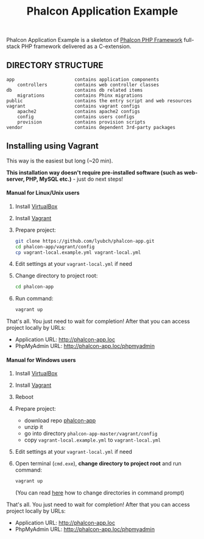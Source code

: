 <p align="center">
    <h1 align="center">Phalcon Application Example</h1>
    <br>
</p>

Phalcon Application Example is a skeleton of [Phalcon PHP Framework](https://phalconphp.com) full-stack PHP framework delivered as a C-extension.

DIRECTORY STRUCTURE
-------------------

```
app                      contains application components
    controllers          contains web controller classes
db                       contains db related items
    migrations           contains Phinx migrations
public                   contains the entry script and web resources
vagrant                  contains vagrant configs
    apache2              contains apache2 configs
    config               contains users configs
    provision            contains provision scripts
vendor                   contains dependent 3rd-party packages
```

## Installing using Vagrant

This way is the easiest but long (~20 min).

**This installation way doesn't require pre-installed software (such as web-server, PHP, MySQL etc.)** - just do next steps!

#### Manual for Linux/Unix users

1. Install [VirtualBox](https://www.virtualbox.org/wiki/Downloads)
2. Install [Vagrant](https://www.vagrantup.com/downloads.html)
3. Prepare project:
   
   ```bash
   git clone https://github.com/lyubch/phalcon-app.git
   cd phalcon-app/vagrant/config
   cp vagrant-local.example.yml vagrant-local.yml
   ```
   
4. Edit settings at your `vagrant-local.yml` if need
5. Change directory to project root:

   ```bash
   cd phalcon-app
   ```

5. Run command:

   ```bash
   vagrant up
   ```
   
That's all. You just need to wait for completion! After that you can access project locally by URLs:
* Application URL: http://phalcon-app.loc
* PhpMyAdmin URL: http://phalcon-app.loc/phpmyadmin
   
#### Manual for Windows users

1. Install [VirtualBox](https://www.virtualbox.org/wiki/Downloads)
2. Install [Vagrant](https://www.vagrantup.com/downloads.html)
3. Reboot
4. Prepare project:
   * download repo [phalcon-app](https://github.com/lyubch/phalcon-app/archive/master.zip)
   * unzip it
   * go into directory `phalcon-app-master/vagrant/config`
   * copy `vagrant-local.example.yml` to `vagrant-local.yml`

5. Edit settings at your `vagrant-local.yml` if need

6. Open terminal (`cmd.exe`), **change directory to project root** and run command:

   ```bash
   vagrant up
   ```
   
   (You can read [here](http://www.wikihow.com/Change-Directories-in-Command-Prompt) how to change directories in command prompt) 

That's all. You just need to wait for completion! After that you can access project locally by URLs:
* Application URL: http://phalcon-app.loc
* PhpMyAdmin URL: http://phalcon-app.loc/phpmyadmin
